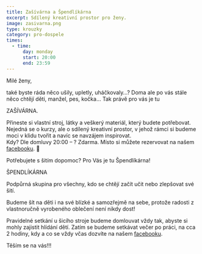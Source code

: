 ```yaml
---
title: Zašívárna a Špendlíkárna
excerpt: Sdílený kreativní prostor pro ženy.
image: zasivarna.png
type: krouzky
category: pro-dospele
times:
  - time:
      day: monday
      start: 20:00
      end: 23:59
---
```

Milé ženy,

také byste ráda něco ušily, upletly, uháčkovaly…? Doma ale po vás stále něco chtějí děti, manžel, pes, kočka… Tak právě pro vás je tu

ZAŠÍVÁRNA.



Přineste si vlastní stroj, látky a veškerý materiál, který budete potřebovat.\
Nejedná se o kurzy, ale o sdílený kreativní prostor, v jehož rámci si budeme moci v klidu tvořit a navíc se navzájem inspirovat.\
Kdy? Dle domluvy 20:00 – ? Zdarma. Místo si můžete rezervovat na našem [facebooku](https://www.facebook.com/events/233708380858456/). 🙂

Potřebujete s šitím dopomoc? Pro Vás je tu Špendlíkárna!

ŠPENDLÍKÁRNA

Podpůrná skupina pro všechny, kdo se chtějí začít učit nebo zlepšovat své šití.

Budeme šít na děti i na své blízké a samozřejmě na sebe, protože radosti z vlastnoručně vyrobeného oblečení není nikdy dost!

Pravidelné setkání u šicího stroje budeme domlouvat vždy tak, abyste si mohly zajistit hlídání dětí. Zatím se budeme setkávat večer po práci, na cca 2 hodiny, kdy a co se vždy včas dozvíte na našem [facebooku](https://www.facebook.com/groups/442639723158529/).

Těším se na vás!!!